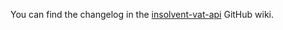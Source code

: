 You can find the changelog in the [insolvent-vat-api](https://github.com/hmrc/insolvent-vat-api/wiki) GitHub wiki.